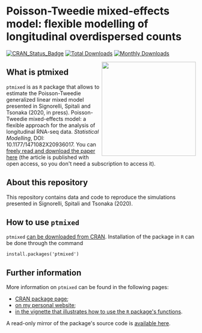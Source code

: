 # Poisson-Tweedie mixed-effects model: flexible modelling of longitudinal overdispersed counts

[![CRAN_Status_Badge](http://www.r-pkg.org/badges/version/ptmixed)](https://cran.r-project.org/package/ptmixed)
[![Total Downloads](http://cranlogs.r-pkg.org/badges/grand-total/ptmixed?color=orange)](http://cranlogs.r-pkg.org/badges/grand-total/ptmixed)
[![Monthly Downloads](http://cranlogs.r-pkg.org/badges/ptmixed)](http://cranlogs.r-pkg.org/badges/ptmixed)

<img src="https://user-images.githubusercontent.com/20061736/84284787-f3821f00-ab3c-11ea-85a7-220982ce518c.png" align="right" alt="" width="250" />

## What is ptmixed
`ptmixed` is as `R` package that allows to estimate the Poisson-Tweedie generalized linear mixed model presented in Signorelli, Spitali and Tsonaka (2020, in press). Poisson-Tweedie mixed-effects model: a flexible approach for the analysis of longitudinal RNA-seq data. *Statistical Modelling*, DOI: 10.1177/1471082X20936017. You can [freely read and download the paper here](https://doi.org/10.1177/1471082X20936017) (the article is published with open access, so you don't need a subscription to access it).

## About this repository
This repository contains data and code to reproduce the simulations presented in Signorelli, Spitali and Tsonaka (2020).

## How to use `ptmixed`
`ptmixed` [can be downloaded from CRAN](https://cran.r-project.org/web/packages/ptmixed/index.html). Installation of the package in `R` can be done through the command 
```
install.packages('ptmixed')
```

## Further information
More information on `ptmixed` can be found in the following pages:
* [CRAN package page](https://cran.r-project.org/web/packages/ptmixed/index.html);
* [on my personal website](http://mirkosignorelli.wixsite.com/home/software);
* [in the vignette that illustrates how to use the `R` package's functions](https://cran.r-project.org/web/packages/ptmixed/vignettes/Overview_functionalities_ptmixed.html).

A read-only mirror of the package's source code is [available here](https://github.com/cran/ptmixed).
